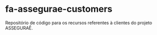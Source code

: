 # fa-assegurae-customers
Repositório de código para os recursos referentes à clientes do projeto ASSEGURAÊ.
